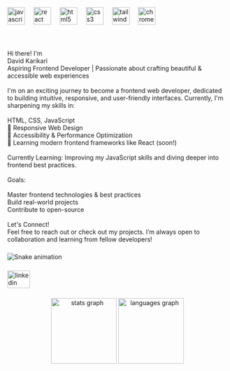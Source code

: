 <div align="left">
  <img src="https://cdn.jsdelivr.net/gh/devicons/devicon/icons/javascript/javascript-original.svg" height="40" alt="javascript logo"  />
  <img width="12" />
  <img src="https://cdn.jsdelivr.net/gh/devicons/devicon/icons/react/react-original.svg" height="40" alt="react logo"  />
  <img width="12" />
  <img src="https://cdn.jsdelivr.net/gh/devicons/devicon/icons/html5/html5-original.svg" height="40" alt="html5 logo"  />
  <img width="12" />
  <img src="https://cdn.jsdelivr.net/gh/devicons/devicon/icons/css3/css3-original.svg" height="40" alt="css3 logo"  />
  <img width="12" />
  <img src="https://cdn.simpleicons.org/tailwindcss/06B6D4" height="40" alt="tailwindcss logo"  />
  <img width="12" />
  <img src="https://cdn.jsdelivr.net/gh/devicons/devicon/icons/chrome/chrome-original.svg" height="40" alt="chrome logo"  />
</div>

###

<br clear="both">

<p align="left">Hi there! I'm <br>David Karikari<br>Aspiring Frontend Developer | Passionate about crafting beautiful & accessible web experiences<br><br>I'm on an exciting journey to become a frontend web developer, dedicated to building intuitive, responsive, and user-friendly interfaces. Currently, I'm sharpening my skills in:<br><br>HTML, CSS, JavaScript<br>🔹 Responsive Web Design<br>🔹 Accessibility & Performance Optimization<br>🔹 Learning modern frontend frameworks like React (soon!)<br><br> Currently Learning: Improving my JavaScript skills and diving deeper into frontend best practices.<br><br>Goals:<br><br>Master frontend technologies & best practices<br>Build real-world projects<br>Contribute to open-source<br><br>Let's Connect!<br>Feel free to reach out or check out my projects. I’m always open to collaboration and learning from fellow developers!</p>

###

<img src="https://raw.githubusercontent.com/dk-willing/dk-willing/output/snake.svg" alt="Snake animation" />


###

<div align="left">
  <a href="https://www.linkedin.com/in/davekarikari/" target="_blank">
    <img src="https://raw.githubusercontent.com/maurodesouza/profile-readme-generator/master/src/assets/icons/social/linkedin/default.svg" width="52" height="40" alt="linkedin logo"  />
  </a>
</div>

###

<div align="center">
  <img src="https://github-readme-stats.vercel.app/api?username=dk-willing&hide_title=false&hide_rank=false&show_icons=true&include_all_commits=true&count_private=true&disable_animations=false&theme=dracula&locale=en&hide_border=false&order=1" height="150" alt="stats graph"  />
  <img src="https://github-readme-stats.vercel.app/api/top-langs?username=dk-willing&locale=en&hide_title=false&layout=compact&card_width=320&langs_count=5&theme=dracula&hide_border=false&order=2" height="150" alt="languages graph"  />
</div>

###
